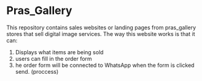 # Pras_Gallery
This repository contains sales websites or landing pages from pras_gallery stores that sell digital image services. 
The way this website works is that it can: 
1. Displays what items are being sold 
2. users can fill in the order form 
3. he order form will be connected to WhatsApp when the form is clicked send. (proccess)
